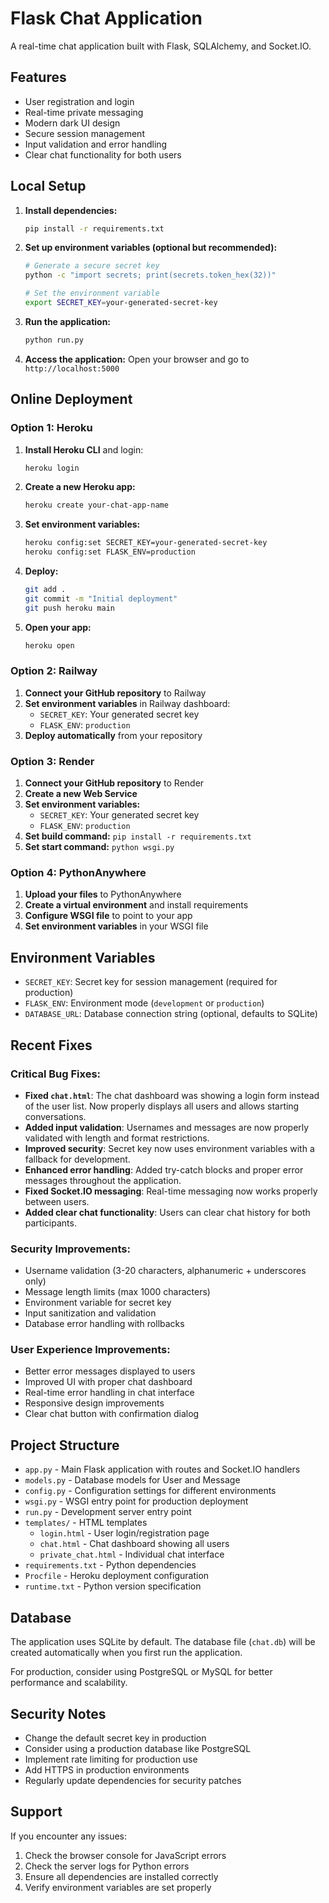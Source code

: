 # Flask Chat Application

A real-time chat application built with Flask, SQLAlchemy, and Socket.IO.

## Features

- User registration and login
- Real-time private messaging
- Modern dark UI design
- Secure session management
- Input validation and error handling
- Clear chat functionality for both users

## Local Setup

1. **Install dependencies:**
   ```bash
   pip install -r requirements.txt
   ```

2. **Set up environment variables (optional but recommended):**
   ```bash
   # Generate a secure secret key
   python -c "import secrets; print(secrets.token_hex(32))"
   
   # Set the environment variable
   export SECRET_KEY=your-generated-secret-key
   ```

3. **Run the application:**
   ```bash
   python run.py
   ```

4. **Access the application:**
   Open your browser and go to `http://localhost:5000`

## Online Deployment

### Option 1: Heroku

1. **Install Heroku CLI** and login:
   ```bash
   heroku login
   ```

2. **Create a new Heroku app:**
   ```bash
   heroku create your-chat-app-name
   ```

3. **Set environment variables:**
   ```bash
   heroku config:set SECRET_KEY=your-generated-secret-key
   heroku config:set FLASK_ENV=production
   ```

4. **Deploy:**
   ```bash
   git add .
   git commit -m "Initial deployment"
   git push heroku main
   ```

5. **Open your app:**
   ```bash
   heroku open
   ```

### Option 2: Railway

1. **Connect your GitHub repository** to Railway
2. **Set environment variables** in Railway dashboard:
   - `SECRET_KEY`: Your generated secret key
   - `FLASK_ENV`: `production`
3. **Deploy automatically** from your repository

### Option 3: Render

1. **Connect your GitHub repository** to Render
2. **Create a new Web Service**
3. **Set environment variables:**
   - `SECRET_KEY`: Your generated secret key
   - `FLASK_ENV`: `production`
4. **Set build command:** `pip install -r requirements.txt`
5. **Set start command:** `python wsgi.py`

### Option 4: PythonAnywhere

1. **Upload your files** to PythonAnywhere
2. **Create a virtual environment** and install requirements
3. **Configure WSGI file** to point to your app
4. **Set environment variables** in your WSGI file

## Environment Variables

- `SECRET_KEY`: Secret key for session management (required for production)
- `FLASK_ENV`: Environment mode (`development` or `production`)
- `DATABASE_URL`: Database connection string (optional, defaults to SQLite)

## Recent Fixes

### Critical Bug Fixes:
- **Fixed `chat.html`**: The chat dashboard was showing a login form instead of the user list. Now properly displays all users and allows starting conversations.
- **Added input validation**: Usernames and messages are now properly validated with length and format restrictions.
- **Improved security**: Secret key now uses environment variables with a fallback for development.
- **Enhanced error handling**: Added try-catch blocks and proper error messages throughout the application.
- **Fixed Socket.IO messaging**: Real-time messaging now works properly between users.
- **Added clear chat functionality**: Users can clear chat history for both participants.

### Security Improvements:
- Username validation (3-20 characters, alphanumeric + underscores only)
- Message length limits (max 1000 characters)
- Environment variable for secret key
- Input sanitization and validation
- Database error handling with rollbacks

### User Experience Improvements:
- Better error messages displayed to users
- Improved UI with proper chat dashboard
- Real-time error handling in chat interface
- Responsive design improvements
- Clear chat button with confirmation dialog

## Project Structure

- `app.py` - Main Flask application with routes and Socket.IO handlers
- `models.py` - Database models for User and Message
- `config.py` - Configuration settings for different environments
- `wsgi.py` - WSGI entry point for production deployment
- `run.py` - Development server entry point
- `templates/` - HTML templates
  - `login.html` - User login/registration page
  - `chat.html` - Chat dashboard showing all users
  - `private_chat.html` - Individual chat interface
- `requirements.txt` - Python dependencies
- `Procfile` - Heroku deployment configuration
- `runtime.txt` - Python version specification

## Database

The application uses SQLite by default. The database file (`chat.db`) will be created automatically when you first run the application.

For production, consider using PostgreSQL or MySQL for better performance and scalability.

## Security Notes

- Change the default secret key in production
- Consider using a production database like PostgreSQL
- Implement rate limiting for production use
- Add HTTPS in production environments
- Regularly update dependencies for security patches

## Support

If you encounter any issues:
1. Check the browser console for JavaScript errors
2. Check the server logs for Python errors
3. Ensure all dependencies are installed correctly
4. Verify environment variables are set properly 